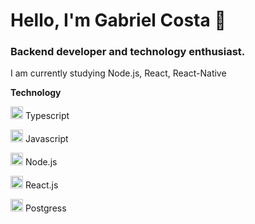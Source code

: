 # Hello, I'm Gabriel Costa 👋

### Backend developer and technology enthusiast.

I am currently studying Node.js, React, React-Native

<b>Technology</b>

  <img src="https://cdn.svgporn.com/logos/typescript-icon.svg" width="20px"> Typescript 
  
  <img src="https://cdn.svgporn.com/logos/javascript.svg" width="20px"> Javascript 
 
  <img src="https://cdn.svgporn.com/logos/nodejs-icon.svg" width="20px"> Node.js
 
  <img src="https://cdn.svgporn.com/logos/react.svg" width="20px"> React.js

  <img src="https://cdn.svgporn.com/logos/postgresql.svg" width="20px"> Postgress
